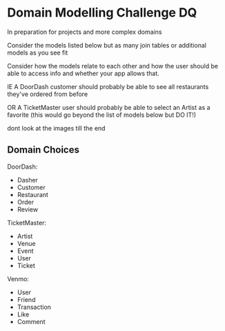 # Domain Modelling Challenge DQ

In preparation for projects and more complex domains

Consider the models listed below but as many join tables or additional models as you see fit

Consider how the models relate to each other and how the user should be able to access info and whether your app allows that. 

IE A DoorDash customer should probably be able to see all restaurants they've ordered from before 

OR A TicketMaster user should probably be able to select an Artist as a favorite (this would go beyond the list of models below but DO IT!)


dont look at the images till the end



## Domain Choices

DoorDash:
- Dasher
- Customer
- Restaurant
- Order
- Review

TicketMaster: 
- Artist
- Venue
- Event
- User
- Ticket


Venmo: 
- User
- Friend
- Transaction
- Like
- Comment 